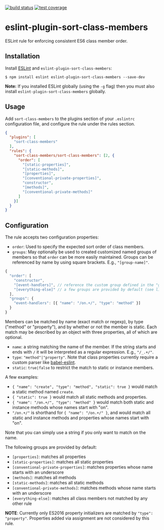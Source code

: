 [![build status][travis-image]][travis-url]
[![test coverage][coveralls-image]][coveralls-url]

# eslint-plugin-sort-class-members

ESLint rule for enforcing consistent ES6 class member order.

## Installation

Install [ESLint](http://eslint.org) and `eslint-plugin-sort-class-members`:

```
$ npm install eslint eslint-plugin-sort-class-members --save-dev
```

**Note:** If you installed ESLint globally (using the `-g` flag) then you must also install `eslint-plugin-sort-class-members` globally.

## Usage

Add `sort-class-members` to the plugins section of your `.eslintrc` configuration file, and configure the rule under the rules section.

```json
{
  "plugins": [
    "sort-class-members"
  ],
  "rules": {
    "sort-class-members/sort-class-members": [2, {
      "order": [
        "[static-properties]",
        "[static-methods]",
        "[properties]",
        "[conventional-private-properties]",
        "constructor",
        "[methods]",
        "[conventional-private-methods]"
      ]
    }]
  }
}
```

## Configuration

The rule accepts two configuration properties:
* `order`: Used to specify the expected sort order of class members.
* `groups`: May optionally be used to created customized named groups of members so that `order` can be more easily maintained. Groups can be referenced by name by using square brackets. E.g., `"[group-name]"`.

```js
{
  "order": [
    "constructor",
    "[event-handlers]", // reference the custom group defined in the "groups" property
    "[everything-else]" // a few groups are provided by default (see list below)
  ],
  "groups": {
    "event-handlers": [{ "name": "/on.+/", "type": "method" }]
  }
}
```

Members can be matched by name (exact match or regexp), by type ("method" or "property"), and by whether or not the member is static. Each match may be described by an object with three properties, all of which are optional.
* `name`: a string matching the name of the member. If the string starts and ends with `/` it will be interpreted as a regular expression. E.g., `"/_.+/"`.
* `type`: `"method"|"property"`. Note that class properties currently require a custom parser like [babel-eslint](https://github.com/babel/babel-eslint).
* `static`: `true|false` to restrict the match to static or instance members.

A few examples:

* `{ "name": "create", "type": "method", "static": true }` would match a static method named `create`.
* `{ "static": true }` would match all static methods and properties.
* `{ "name": "/on.+/", "type": "method" }` would match both static and instance methods whose names start with "on".
* `"/on.+/"` is shorthand for `{ "name": "/on.+/" }`, and would match all static and instance methods and properties whose names start with "on".

Note that you can simply use a string if you only want to match on the name.

The following groups are provided by default:
* `[properties]`: matches all properties
* `[static-properties]`: matches all static properties
* `[conventional-private-properties]`: matches properties whose name starts with an underscore
* `[methods]`: matches all methods
* `[static-methods]`: matches all static methods
* `[conventional-private-methods]`: matches methods whose name starts with an underscore
* `[everything-else]`: matches all class members not matched by any other rule

**NOTE**: Currently only ES2016 property initializers are matched by `"type": "property"`. Properties added via assignment are not considered by this rule.

[travis-image]: https://img.shields.io/travis/bryanrsmith/eslint-plugin-sort-class-members/master.svg?style=flat-square
[travis-url]: https://travis-ci.org/bryanrsmith/eslint-plugin-sort-class-members
[coveralls-image]: https://img.shields.io/coveralls/bryanrsmith/eslint-plugin-sort-class-members/master.svg?style=flat-square
[coveralls-url]: https://coveralls.io/github/bryanrsmith/eslint-plugin-sort-class-members?branch=master
